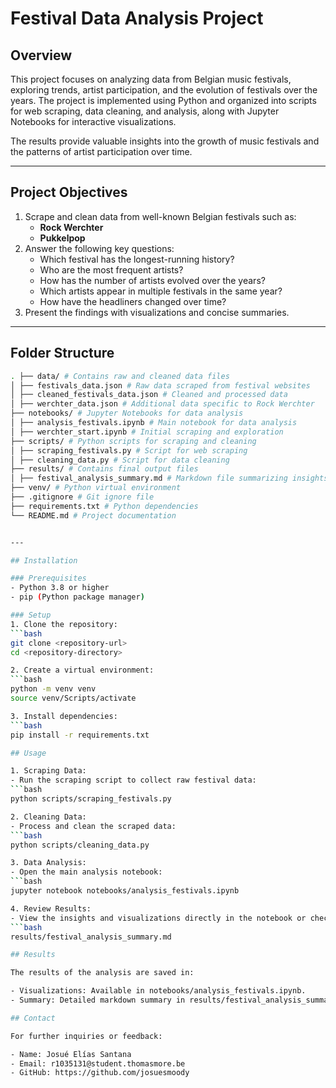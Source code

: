 # Festival Data Analysis Project

## Overview
This project focuses on analyzing data from Belgian music festivals, exploring trends, artist participation, and the evolution of festivals over the years. The project is implemented using Python and organized into scripts for web scraping, data cleaning, and analysis, along with Jupyter Notebooks for interactive visualizations.

The results provide valuable insights into the growth of music festivals and the patterns of artist participation over time.

---

## Project Objectives
1. Scrape and clean data from well-known Belgian festivals such as:
   - **Rock Werchter**
   - **Pukkelpop**
2. Answer the following key questions:
   - Which festival has the longest-running history?
   - Who are the most frequent artists?
   - How has the number of artists evolved over the years?
   - Which artists appear in multiple festivals in the same year?
   - How have the headliners changed over time?
3. Present the findings with visualizations and concise summaries.

---

## Folder Structure
   ```bash
   . ├── data/ # Contains raw and cleaned data files 
   │ ├── festivals_data.json # Raw data scraped from festival websites 
   │ ├── cleaned_festivals_data.json # Cleaned and processed data 
   │ ├── werchter_data.json # Additional data specific to Rock Werchter 
   ├── notebooks/ # Jupyter Notebooks for data analysis 
   │ ├── analysis_festivals.ipynb # Main notebook for data analysis 
   │ ├── werchter_start.ipynb # Initial scraping and exploration 
   ├── scripts/ # Python scripts for scraping and cleaning 
   │ ├── scraping_festivals.py # Script for web scraping 
   │ ├── cleaning_data.py # Script for data cleaning 
   ├── results/ # Contains final output files 
   │ ├── festival_analysis_summary.md # Markdown file summarizing insights 
   ├── venv/ # Python virtual environment 
   ├── .gitignore # Git ignore file 
   ├── requirements.txt # Python dependencies 
   └── README.md # Project documentation


---

## Installation

### Prerequisites
- Python 3.8 or higher
- pip (Python package manager)

### Setup
1. Clone the repository:
   ```bash
   git clone <repository-url>
   cd <repository-directory>

2. Create a virtual environment:
   ```bash
   python -m venv venv
   source venv/Scripts/activate

3. Install dependencies:
   ```bash
   pip install -r requirements.txt

## Usage

1. Scraping Data:
   - Run the scraping script to collect raw festival data:
   ```bash
   python scripts/scraping_festivals.py

2. Cleaning Data:
   - Process and clean the scraped data:
   ```bash
   python scripts/cleaning_data.py

3. Data Analysis:
   - Open the main analysis notebook:
   ```bash
   jupyter notebook notebooks/analysis_festivals.ipynb

4. Review Results:
   - View the insights and visualizations directly in the notebook or check the markdown summary:
   ```bash
   results/festival_analysis_summary.md

## Results

The results of the analysis are saved in:

- Visualizations: Available in notebooks/analysis_festivals.ipynb.
- Summary: Detailed markdown summary in results/festival_analysis_summary.md.

## Contact

For further inquiries or feedback:

- Name: Josué Elías Santana
- Email: r1035131@student.thomasmore.be
- GitHub: https://github.com/josuesmoody